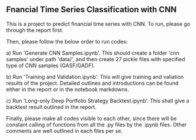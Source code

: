 ## Fnancial Time Series Classification with CNN

This is a project to predict financial time series with CNN. To run, please go through the report first.

Then, please follow the below order to run codes:

  a) Run 'Generate CNN Samples.ipynb'. This should create a folder 'cnn samples' under path 'data/', and then create 27 pickle files with specified type of CNN samples (GASF/GADF).
  
  b) Run 'Training and Validation.ipynb'. This will give training and valiation results of the project. Detailed outlines and introductions can be found either in the report or in the notebook markdowns.
  
  c) Run 'Long-only Deep Portfolio Strategy Backtest.ipynb'. This shall give a backtest result outlined in the report.
  
  
 Finally, please make all codes visible to each other, since there will be constant calling of functions from all the .py files by the .ipynb files. Other comments are well outlined in each files per se.
